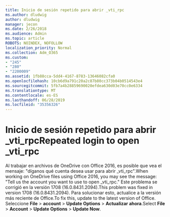 ```yaml
---
title: Inicio de sesión repetido para abrir _vti_rpc
ms.author: dludwig
author: dludwig
manager: jecon
ms.date: 2/26/2018
ms.audience: Admin
ms.topic: article
ROBOTS: NOINDEX, NOFOLLOW
localization_priority: Normal
ms.collection: Adm_O365
ms.custom:
- "245"
- "280"
- "2200009"
ms.assetid: 1fb88cca-5dd4-4167-8783-13646082cfa0
ms.openlocfilehash: 10cb6d9a791c20a2c87b80cc373b04b0514543e4
ms.sourcegitcommit: 5fb7a4b28859690020efdea630d03e70cc0e6334
ms.translationtype: MT
ms.contentlocale: es-ES
ms.lasthandoff: 06/28/2019
ms.locfileid: "35356326"
---
```

# <a name="repeated-login-to-open-vtirpc"></a><span data-ttu-id="5fdac-102">Inicio de sesión repetido para abrir _vti_rpc</span><span class="sxs-lookup"><span data-stu-id="5fdac-102">Repeated login to open _vti_rpc</span></span>

<span data-ttu-id="5fdac-103">Al trabajar en archivos de OneDrive con Office 2016, es posible que vea el mensaje: "díganos qué cuenta desea usar para abrir _vti_rpc".</span><span class="sxs-lookup"><span data-stu-id="5fdac-103">When working on OneDrive files using Office 2016, you may see the message: "Tell us the account you want to use to open _vti_rpc."</span></span> <span data-ttu-id="5fdac-104">Este problema se corrigió en la versión 1708 (16.0.8431.2094).</span><span class="sxs-lookup"><span data-stu-id="5fdac-104">This problem was fixed in version 1708 (16.0.8431.2094).</span></span> <span data-ttu-id="5fdac-105">Para solucionar esto, actualice a la versión más reciente de Office.</span><span class="sxs-lookup"><span data-stu-id="5fdac-105">To fix this, update to the latest version of Office.</span></span> <span data-ttu-id="5fdac-106">Seleccione **File** \> **account** \> **Update Options** \> **Actualizar ahora**.</span><span class="sxs-lookup"><span data-stu-id="5fdac-106">Select **File** \> **Account** \> **Update Options** \> **Update Now**.</span></span>
  